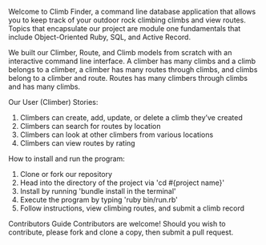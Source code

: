 Welcome to Climb Finder, a command line database application that allows you to keep track of your outdoor rock climbing climbs and view routes. Topics that encapsulate our project are module one fundamentals that include Object-Oriented Ruby, SQL, and Active Record. 

We built our Climber, Route, and Climb models from scratch with an interactive command line interface. A climber has many climbs and a climb belongs to a climber, a climber has many routes through climbs, and climbs belong to a climber and route. Routes has many climbers through climbs and has many climbs. 

Our User (Climber) Stories:

1. Climbers can create, add, update, or delete a climb they’ve created
2. Climbers can search for routes by location
3. Climbers can look at other climbers from various locations
4. Climbers can view routes by rating


How to install and run the program:

1. Clone or fork our repository 
2. Head into the directory of the project via 'cd #{project name}'
3. Install by running 'bundle install in the terminal'
4. Execute the program by typing 'ruby bin/run.rb'
5. Follow instructions, view climbing routes, and submit a climb record

Contributors Guide
Contributors are welcome! Should you wish to contribute, please fork and clone a copy, then submit a pull request. 
